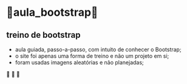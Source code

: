 # 🐺aula_bootstrap🐺

## treino de bootstrap

* aula guiada, passo-a-passo, com intuito de conhecer o Bootstrap;
* o site foi apenas uma forma de treino e não um projeto em si; 
* foram usadas imagens aleatórias e não planejadas;

🚀 🚀 🚀
